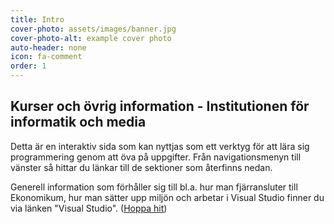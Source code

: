 ```yaml
---
title: Intro
cover-photo: assets/images/banner.jpg
cover-photo-alt: example cover photo
auto-header: none
icon: fa-comment
order: 1
---
```


## Kurser och övrig information - Institutionen för informatik och media ##
Detta är en interaktiv sida som kan nyttjas som ett verktyg för att lära sig programmering genom att öva på uppgifter. Från navigationsmenyn till vänster så hittar du länkar till de sektioner som återfinns nedan.

Generell information som förhåller sig till bl.a. hur man fjärransluter till Ekonomikum, hur man sätter upp miljön och arbetar i Visual Studio finner du via länken "Visual Studio". ([Hoppa hit](/test/visualstudio.md))
